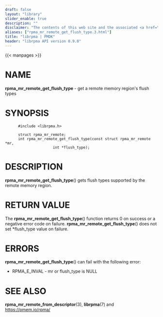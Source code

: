```yaml
---
draft: false
layout: "library"
slider_enable: true
description: ""
disclaimer: "The contents of this web site and the associated <a href=\"https://github.com/pmem\">GitHub repositories</a> are BSD-licensed open source."
aliases: ["rpma_mr_remote_get_flush_type.3.html"]
title: "librpma | PMDK"
header: "librpma API version 0.9.0"
---
```

{{< manpages >}}

[comment]: <> (SPDX-License-Identifier: BSD-3-Clause)
[comment]: <> (Copyright 2020, Intel Corporation)

NAME
====

**rpma\_mr\_remote\_get\_flush\_type** - get a remote memory region\'s
flush types

SYNOPSIS
========

          #include <librpma.h>

          struct rpma_mr_remote;
          int rpma_mr_remote_get_flush_type(const struct rpma_mr_remote *mr,
                          int *flush_type);

DESCRIPTION
===========

**rpma\_mr\_remote\_get\_flush\_type**() gets flush types supported by
the remote memory region.

RETURN VALUE
============

The **rpma\_mr\_remote\_get\_flush\_type**() function returns 0 on
success or a negative error code on failure.
**rpma\_mr\_remote\_get\_flush\_type**() does not set \*flush\_type
value on failure.

ERRORS
======

**rpma\_mr\_remote\_get\_flush\_type**() can fail with the following
error:

-   RPMA\_E\_INVAL - mr or flush\_type is NULL

SEE ALSO
========

**rpma\_mr\_remote\_from\_descriptor**(3), **librpma**(7) and
https://pmem.io/rpma/

